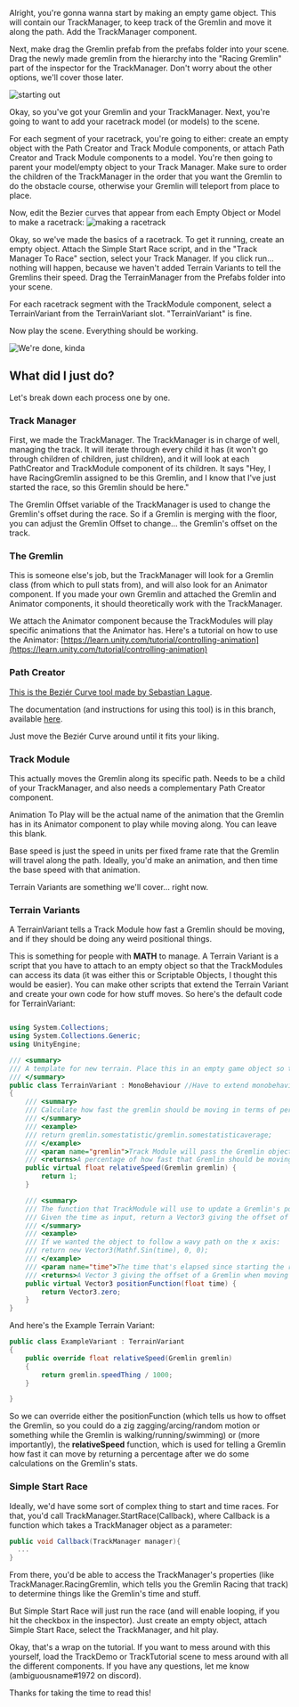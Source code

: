Alright, you're gonna wanna start by making an empty game object. This will contain our TrackManager, to keep track of the Gremlin and move it along the path. Add the TrackManager component.

Next, make drag the Gremlin prefab from the prefabs folder into your scene. Drag the newly made gremlin from the hierarchy into the "Racing Gremlin" part of the inspector for the TrackManager. Don't worry about the other options, we'll cover those later.

![starting out](https://github.com/GDACollab/GremlinGarden/blob/track-system/TutorialImages/startingOutPrefab.PNG)

Okay, so you've got your Gremlin and your TrackManager. Next, you're going to want to add your racetrack model (or models) to the scene.

For each segment of your racetrack, you're going to either: create an empty object with the Path Creator and Track Module components, or attach Path Creator and  Track Module components to a model. You're then going to parent your model/empty object to your Track Manager. Make sure to order the children of the TrackManager in the order that you want the Gremlin to do the obstacle course, otherwise your Gremlin will teleport from place to place.

Now, edit the Bezier curves that appear from each Empty Object or Model to make a racetrack:
![making a racetrack](https://github.com/GDACollab/GremlinGarden/blob/track-system/TutorialImages/makingRacetrack.PNG)

Okay, so we've made the basics of a racetrack. To get it running, create an empty object. Attach the Simple Start Race script, and in the "Track Manager To Race" section, select your Track Manager. If you click run... nothing will happen, because we haven't added Terrain Variants to tell the Gremlins their speed. Drag the TerrainManager from the Prefabs folder into your scene.

For each racetrack segment with the TrackModule component, select a TerrainVariant from the TerrainVariant slot. "TerrainVariant" is fine.

Now play the scene. Everything should be working.

![We're done, kinda](https://github.com/GDACollab/GremlinGarden/blob/track-system/TutorialImages/wereDone.PNG)

## What did I just do?
Let's break down each process one by one.

### Track Manager
First, we made the TrackManager. The TrackManager is in charge of well, managing the track. It will iterate through every child it has (it won't go through children of children, just children), and it will look at each PathCreator and TrackModule component of its children. It says "Hey, I have RacingGremlin assigned to be this Gremlin, and I know that I've just started the race, so this Gremlin should be here."

The Gremlin Offset variable of the TrackManager is used to change the Gremlin's offset during the race. So if a Gremlin is merging with the floor, you can adjust the Gremlin Offset to change... the Gremlin's offset on the track.

### The Gremlin

This is someone else's job, but the TrackManager will look for a Gremlin class (from which to pull stats from), and will also look for an Animator component. If you made your own Gremlin and attached the Gremlin and Animator components, it should theoretically work with the TrackManager.

We attach the Animator component because the TrackModules will play specific animations that the Animator has. Here's a tutorial on how to use the Animator: [https://learn.unity.com/tutorial/controlling-animation](https://learn.unity.com/tutorial/controlling-animation)

### Path Creator

[This is the Beziér Curve tool made by Sebastian Lague](https://assetstore.unity.com/packages/tools/utilities/b-zier-path-creator-136082#description).

The documentation (and instructions for using this tool) is in this branch, available [here](https://github.com/GDACollab/GremlinGarden/blob/track-system/Gremlin%20Gardens/Assets/PathCreator/Documentation/Documentation.pdf).

Just move the Beziér Curve around until it fits your liking.

### Track Module

This actually moves the Gremlin along its specific path. Needs to be a child of your TrackManager, and also needs a complementary Path Creator component.

Animation To Play will be the actual name of the animation that the Gremlin has in its Animator component to play while moving along. You can leave this blank.

Base speed is just the speed in units per fixed frame rate that the Gremlin will travel along the path. Ideally, you'd make an animation, and then time the base speed with that animation.

Terrain Variants are something we'll cover... right now.

### Terrain Variants

A TerrainVariant tells a Track Module how fast a Gremlin should be moving, and if they should be doing any weird positional things.

This is something for people with **MATH** to manage. A Terrain Variant is a script that you have to attach to an empty object so that the TrackModules can access its data (it was either this or Scriptable Objects, I thought this would be easier). You can make other scripts that extend the Terrain Variant and create your own code for how stuff moves. So here's the default code for TerrainVariant:

```csharp

using System.Collections;
using System.Collections.Generic;
using UnityEngine;

/// <summary>
/// A template for new terrain. Place this in an empty game object so that TrackModule can access that game object.
/// </summary>
public class TerrainVariant : MonoBehaviour //Have to extend monobehaviour so that you can add TerrainVariant to TrackModule.
{
    /// <summary>
    /// Calculate how fast the gremlin should be moving in terms of percentage, based on a Gremlin's stats. For a skill at the average level, it should return 1.
    /// </summary>
    /// <example>
    /// return gremlin.somestatistic/gremlin.somestatisticaverage;
    /// </example>
    /// <param name="gremlin">Track Module will pass the Gremlin object that it recieves from TrackManager.</param>
    /// <returns>A percentage of how fast that Gremlin should be moving.</returns>
    public virtual float relativeSpeed(Gremlin gremlin) {
        return 1;
    }

    /// <summary>
    /// The function that TrackModule will use to update a Gremlin's position whilst following the Bezier curve.
    /// Given the time as input, return a Vector3 giving the offset of the gremlin. 
    /// </summary>
    /// <example>
    /// If we wanted the object to follow a wavy path on the x axis:
    /// return new Vector3(Mathf.Sin(time), 0, 0);
    /// </example>
    /// <param name="time">The time that's elapsed since starting the race.</param>
    /// <returns>A Vector 3 giving the offset of a Gremlin when moving on this TerrainVariant.</returns>
    public virtual Vector3 positionFunction(float time) {
        return Vector3.zero;
    }
}
```

And here's the Example Terrain Variant:

```csharp
public class ExampleVariant : TerrainVariant
{
    public override float relativeSpeed(Gremlin gremlin)
    {
        return gremlin.speedThing / 1000;
    }

}
```

So we can override either the positionFunction (which tells us how to offset the Gremlin, so you could do a zig zagging/arcing/random motion or something while the Gremlin is walking/running/swimming) or (more importantly), the **relativeSpeed** function, which is used for telling a Gremlin how fast it can move by returning a percentage after we do some calculations on the Gremlin's stats.

### Simple Start Race

Ideally, we'd have some sort of complex thing to start and time races. For that, you'd call TrackManager.StartRace(Callback), where Callback is a  function which takes a TrackManager object as a parameter:

```csharp
public void Callback(TrackManager manager){
  ...
}
```
From there, you'd be able to access the TrackManager's properties (like TrackManager.RacingGremlin, which tells you the Gremlin Racing that track) to determine things like the Gremlin's time and stuff.

But Simple Start Race will just run the race (and will enable looping, if you hit the checkbox in the inspector). Just create an empty object, attach Simple Start Race, select the TrackManager, and hit play.

Okay, that's a wrap on the tutorial. If you want to mess around with this yourself, load the TrackDemo or TrackTutorial scene to mess around with all the different components. If you have any questions, let me know (ambiguousname#1972 on discord).

Thanks for taking the time to read this!
